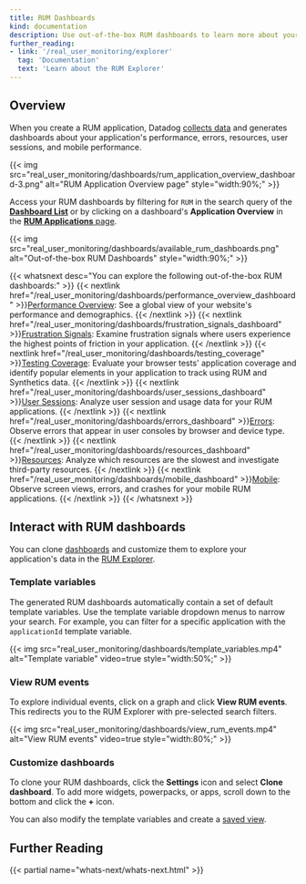 ```yaml
---
title: RUM Dashboards
kind: documentation
description: Use out-of-the-box RUM dashboards to learn more about your application's data and performance.
further_reading:
- link: '/real_user_monitoring/explorer'
  tag: 'Documentation'
  text: 'Learn about the RUM Explorer'
---
```


## Overview

When you create a RUM application, Datadog [collects data][1] and generates dashboards about your application's performance, errors, resources, user sessions, and mobile performance. 

{{< img src="real_user_monitoring/dashboards/rum_application_overview_dashboard-3.png" alt="RUM Application Overview page" style="width:90%;" >}}

Access your RUM dashboards by filtering for `RUM` in the search query of the [**Dashboard List**][2] or by clicking on a dashboard's **Application Overview** in the [**RUM Applications** page][3].

{{< img src="real_user_monitoring/dashboards/available_rum_dashboards.png" alt="Out-of-the-box RUM Dashboards" style="width:90%;" >}}

{{< whatsnext desc="You can explore the following out-of-the-box RUM dashboards:" >}}
  {{< nextlink href="/real_user_monitoring/dashboards/performance_overview_dashboard" >}}<u>Performance Overview</u>: See a global view of your website's performance and demographics. {{< /nextlink >}}
  {{< nextlink href="/real_user_monitoring/dashboards/frustration_signals_dashboard" >}}<u>Frustration Signals</u>: Examine frustration signals where users experience the highest points of friction in your application. {{< /nextlink >}}
  {{< nextlink href="/real_user_monitoring/dashboards/testing_coverage" >}}<u>Testing Coverage</u>: Evaluate your browser tests' application coverage and identify popular elements in your application to track using RUM and Synthetics data. {{< /nextlink >}}
  {{< nextlink href="/real_user_monitoring/dashboards/user_sessions_dashboard" >}}<u>User Sessions</u>: Analyze user session and usage data for your RUM applications. {{< /nextlink >}}
  {{< nextlink href="/real_user_monitoring/dashboards/errors_dashboard" >}}<u>Errors</u>: Observe errors that appear in user consoles by browser and device type. {{< /nextlink >}}
  {{< nextlink href="/real_user_monitoring/dashboards/resources_dashboard" >}}<u>Resources</u>: Analyze which resources are the slowest and investigate third-party resources. {{< /nextlink >}}
  {{< nextlink href="/real_user_monitoring/dashboards/mobile_dashboard" >}}<u>Mobile</u>: Observe screen views, errors, and crashes for your mobile RUM applications. {{< /nextlink >}}
{{< /whatsnext >}}

## Interact with RUM dashboards

You can clone [dashboards][4] and customize them to explore your application's data in the [RUM Explorer][5].

### Template variables

The generated RUM dashboards automatically contain a set of default template variables. Use the template variable dropdown menus to narrow your search. For example, you can filter for a specific application with the `applicationId` template variable.

{{< img src="real_user_monitoring/dashboards/template_variables.mp4" alt="Template variable" video=true style="width:50%;" >}}

### View RUM events

To explore individual events, click on a graph and click **View RUM events**. This redirects you to the RUM Explorer with pre-selected search filters.

{{< img src="real_user_monitoring/dashboards/view_rum_events.mp4" alt="View RUM events" video=true style="width:80%;" >}}

### Customize dashboards

To clone your RUM dashboards, click the **Settings** icon and select **Clone dashboard**. To add more widgets, powerpacks, or apps, scroll down to the bottom and click the **+** icon. 

You can also modify the template variables and create a [saved view][6].

## Further Reading

{{< partial name="whats-next/whats-next.html" >}}

[1]: /real_user_monitoring/data_collected/
[2]: https://app.datadoghq.com/dashboard/lists
[3]: https://app.datadoghq.com/rum/list
[4]: /dashboards/
[5]: /real_user_monitoring/explorer/
[6]: /real_user_monitoring/explorer/saved_views/
